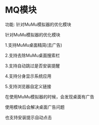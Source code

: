 # MQ模块

功能:
针对MuMu模拟器的优化模块

针对MuMu模拟器的优化模块

1.支持MuMu桌面精简(去广告)

2.支持去除MuMu桌面搜索栏

3.支持自动跳过是否安装提醒

4.支持分身显示系统应用

5.支持浏览器自定义链接

在使用MuMu模拟器的时候，会发现桌面有广告

使用模块后会解决桌面广告问题

也支持安装提示自动点击

